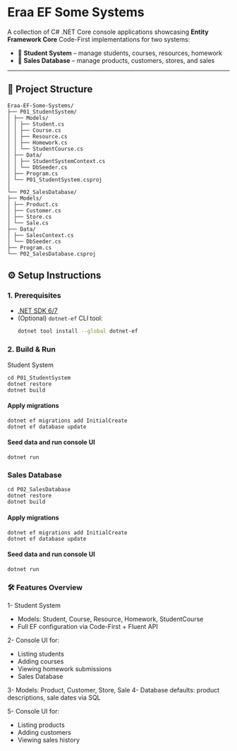# Eraa EF Some Systems

A collection of C# .NET Core console applications showcasing **Entity Framework Core** Code-First implementations for two systems:

- 🔹 **Student System** – manage students, courses, resources, homework  
- 🔹 **Sales Database** – manage products, customers, stores, and sales

---

## 📁 Project Structure
```
Eraa-EF-Some-Systems/
├── P01_StudentSystem/
│ ├── Models/
│ │ ├── Student.cs
│ │ ├── Course.cs
│ │ ├── Resource.cs
│ │ ├── Homework.cs
│ │ └── StudentCourse.cs
│ ├── Data/
│ │ ├── StudentSystemContext.cs
│ │ └── DbSeeder.cs
│ ├── Program.cs
│ └── P01_StudentSystem.csproj
│
└── P02_SalesDatabase/
├── Models/
│ ├── Product.cs
│ ├── Customer.cs
│ ├── Store.cs
│ └── Sale.cs
├── Data/
│ ├── SalesContext.cs
│ └── DbSeeder.cs
├── Program.cs
└── P02_SalesDatabase.csproj
```
## ⚙️ Setup Instructions

### 1. Prerequisites
- [.NET SDK 6/7](https://dotnet.microsoft.com/download)
- (Optional) `dotnet-ef` CLI tool:
  ```bash
  dotnet tool install --global dotnet-ef
  ```
###  2. Build & Run
Student System
```
cd P01_StudentSystem
dotnet restore
dotnet build
```
#### Apply migrations
```
dotnet ef migrations add InitialCreate
dotnet ef database update
```
#### Seed data and run console UI
```
dotnet run
```
### Sales Database
```
cd P02_SalesDatabase
dotnet restore
dotnet build
```
#### Apply migrations
```
dotnet ef migrations add InitialCreate
dotnet ef database update
```
#### Seed data and run console UI
```dotnet run```
### 🛠️ Features Overview

1- Student System

- Models: Student, Course, Resource, Homework, StudentCourse
- Full EF configuration via Code-First + Fluent API

2- Console UI for:

- Listing students
- Adding courses
- Viewing homework submissions
- Sales Database

3- Models: Product, Customer, Store, Sale
4- Database defaults: product descriptions, sale dates via SQL

5- Console UI for:

- Listing products
- Adding customers
- Viewing sales history
